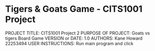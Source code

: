 # Tigers & Goats Game - CITS1001 Project

PROJECT TITLE: CITS1001 Project 2
PURPOSE OF PROJECT: Goats vs tigers Board Game
VERSION or DATE: 1.0
AUTHORS: Kane Howard 22253494
USER INSTRUCTIONS: Run main program and click
